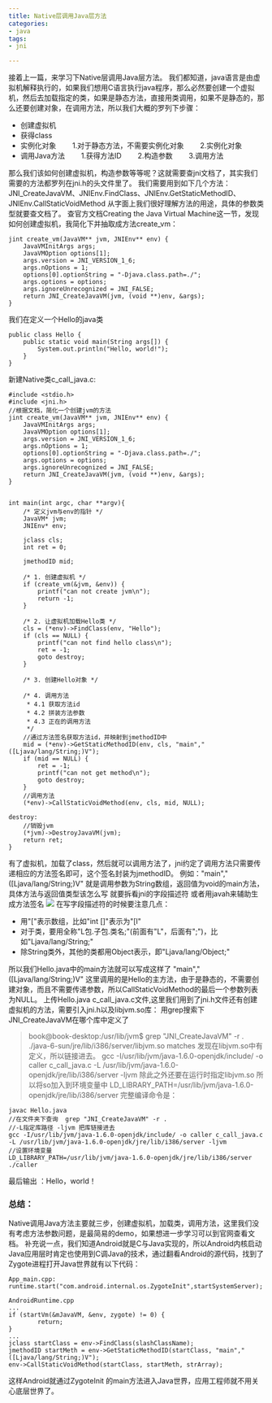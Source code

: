 ```yaml
---
title: Native层调用Java层方法
categories:
- java
tags:
- jni

---
```

接着上一篇，来学习下Native层调用Java层方法。
我们都知道，java语言是由虚拟机解释执行的，如果我们想用C语言执行java程序，那么必然要创建一个虚拟机，然后去加载指定的类，如果是静态方法，直接用类调用，如果不是静态的，那么还要创建对象，在调用方法，所以我们大概的罗列下步骤：
<!-- more -->
- 创建虚拟机
- 获得class
- 实例化对象
&emsp;&emsp;1.对于静态方法，不需要实例化对象
&emsp;&emsp;2.实例化对象
- 调用Java方法
&emsp;&emsp;1.获得方法ID
&emsp;&emsp;2.构造参数
&emsp;&emsp;3.调用方法

那么我们该如何创建虚拟机，构造参数等等呢？这就需要查jni文档了，其实我们需要的方法都罗列在jni.h的头文件里了。
我们需要用到如下几个方法：JNI_CreateJavaVM、JNIEnv.FindClass、JNIEnv.GetStaticMethodID、JNIEnv.CallStaticVoidMethod
从字面上我们很好理解方法的用途，具体的参数类型就要查文档了。
查官方文档Creating the Java Virtual Machine这一节，发现如何创建虚拟机，我简化下并抽取成方法create_vm：

```
jint create_vm(JavaVM** jvm, JNIEnv** env) {  
    JavaVMInitArgs args;  
    JavaVMOption options[1];  
    args.version = JNI_VERSION_1_6;  
    args.nOptions = 1;  
    options[0].optionString = "-Djava.class.path=./";  
    args.options = options;  
    args.ignoreUnrecognized = JNI_FALSE;  
    return JNI_CreateJavaVM(jvm, (void **)env, &args);  
}  
```

我们在定义一个Hello的java类

```
public class Hello {
	public static void main(String args[]) {
		System.out.println("Hello, world!");
	}
}
```

新建Native类c_call_java.c:

```
#include <stdio.h>  
#include <jni.h> 
//根据文档，简化一个创建jvm的方法
jint create_vm(JavaVM** jvm, JNIEnv** env) {  
    JavaVMInitArgs args;  
    JavaVMOption options[1];  
    args.version = JNI_VERSION_1_6;  
    args.nOptions = 1;  
    options[0].optionString = "-Djava.class.path=./";  
    args.options = options;  
    args.ignoreUnrecognized = JNI_FALSE;  
    return JNI_CreateJavaVM(jvm, (void **)env, &args);  
}  


int main(int argc, char **argv){
	/* 定义jvm与env的指针 */
	JavaVM* jvm;
	JNIEnv* env;

	jclass cls;
	int ret = 0;

	jmethodID mid;
		
	/* 1. 创建虚拟机 */
	if (create_vm(&jvm, &env)) {
		printf("can not create jvm\n");
		return -1;
	}
		
	/* 2. 让虚拟机加载Hello类 */
	cls = (*env)->FindClass(env, "Hello");
	if (cls == NULL) {
		printf("can not find hello class\n");
		ret = -1;
		goto destroy;
	}

	/* 3. 创建Hello对象 */

	/* 4. 调用方法
	 * 4.1 获取方法id
	 * 4.2 拼装方法参数
	 * 4.3 正在的调用方法
	 */
	//通过方法签名获取方法id，并映射到jmethodID中
	mid = (*env)->GetStaticMethodID(env, cls, "main","([Ljava/lang/String;)V");
	if (mid == NULL) {
		ret = -1;
		printf("can not get method\n");
		goto destroy;
	}
	//调用方法
	(*env)->CallStaticVoidMethod(env, cls, mid, NULL);

destroy:
	//销毁jvm
	(*jvm)->DestroyJavaVM(jvm);
	return ret;
}
```
有了虚拟机，加载了class，然后就可以调用方法了，jni约定了调用方法只需要传递相应的方法签名即可，这个签名封装为jmethodID。
例如："main","([Ljava/lang/String;)V"  就是调用参数为String数组，返回值为void的main方法，具体方法与返回值类型该怎么写
就要拆看jni的字段描述符  或者用javah来辅助生成方法签名
![](https://i.imgur.com/W973V3Z.png)
在写字段描述符的时候要注意几点：
- 用"["表示数组，比如"int []"表示为"[I"
- 对于类，要用全称"L包.子包.类名;"(前面有"L"，后面有";")，比如"Ljava/lang/String;"
- 除String类外，其他的类都用Object表示，即"Ljava/lang/Object;"

所以我们Hello.java中的main方法就可以写成这样了 "main","([Ljava/lang/String;)V" 
这里调用的是Hello的主方法，由于是静态的，不需要创建对象，而且不需要传递参数，所以CallStaticVoidMethod的最后一个参数列表为NULL。
上传Hello.java c_call_java.c文件,这里我们用到了jni.h文件还有创建虚拟机的方法，需要引入jni.h以及libjvm.so库：
用grep搜索下JNI_CreateJavaVM在哪个库中定义了
> book@book-desktop:/usr/lib/jvm$ grep "JNI_CreateJavaVM" -r .
> ./java-6-sun/jre/lib/i386/server/libjvm.so matches
发现在libjvm.so中有定义，所以链接进去。
> gcc -I/usr/lib/jvm/java-1.6.0-openjdk/include/ -o caller c_call_java.c -L /usr/lib/jvm/java-1.6.0-openjdk/jre/lib/i386/server -ljvm
除此之外还要在运行时指定libjvm.so  所以将so加入到环境变量中
LD_LIBRARY_PATH=/usr/lib/jvm/java-1.6.0-openjdk/jre/lib/i386/server 
完整编译命令是：

```
javac Hello.java
//在文件夹下查询  grep "JNI_CreateJavaVM" -r .
//-L指定库路径 -ljvm 把库链接进去  
gcc -I/usr/lib/jvm/java-1.6.0-openjdk/include/ -o caller c_call_java.c -L /usr/lib/jvm/java-1.6.0-openjdk/jre/lib/i386/server -ljvm
//设置环境变量
LD_LIBRARY_PATH=/usr/lib/jvm/java-1.6.0-openjdk/jre/lib/i386/server ./caller
```

最后输出 ：Hello，world！

### 总结： ###
Native调用Java方法主要就三步，创建虚拟机，加载类，调用方法，这里我们没有考虑方法参数问题，是最简易的demo，如果想进一步学习可以到官网查看文档。
补充说一点，我们知道Android就是C与Java实现的，所以Android内核启动Java应用层时肯定也使用到C调Java的技术，通过翻看Android的源代码，找到了Zygote进程打开Java世界就有以下代码：

```
App_main.cpp:
runtime.start("com.android.internal.os.ZygoteInit",startSystemServer);

AndroidRuntime.cpp
...
if (startVm(&mJavaVM, &env, zygote) != 0) {
        return;
}
...
jclass startClass = env->FindClass(slashClassName);
jmethodID startMeth = env->GetStaticMethodID(startClass, "main","([Ljava/lang/String;)V");
env->CallStaticVoidMethod(startClass, startMeth, strArray);

```
这样Android就通过ZygoteInit 的main方法进入Java世界，应用工程师就不用关心底层世界了。



